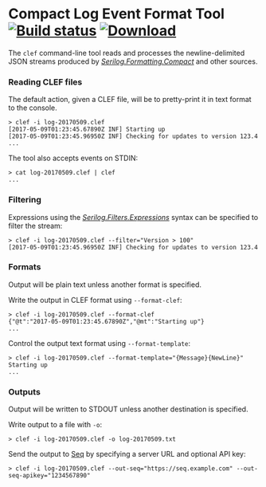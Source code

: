 # **C**ompact **L**og **E**vent **F**ormat Tool [![Build status](https://ci.appveyor.com/api/projects/status/ybr08j4h302yaw09?svg=true)](https://ci.appveyor.com/project/datalust/clef-tool) [![Download](https://img.shields.io/badge/download-releases-blue.svg)](https://github.com/datalust/clef-tool/releases)

The `clef` command-line tool reads and processes the newline-delimited JSON streams produced by [_Serilog.Formatting.Compact_](https://github.com/serilog/serilog-formatting-compact) and other sources.

### Reading CLEF files

The default action, given a CLEF file, will be to pretty-print it in text format to the console.

```shell
> clef -i log-20170509.clef
[2017-05-09T01:23:45.67890Z INF] Starting up
[2017-05-09T01:23:45.96950Z INF] Checking for updates to version 123.4
...
```

The tool also accepts events on STDIN:

```shell
> cat log-20170509.clef | clef
...
```

### Filtering

Expressions using the [_Serilog.Filters.Expressions_](https://github.com/serilog/serilog-filters-expressions) syntax can be specified to filter the stream:

```shell
> clef -i log-20170509.clef --filter="Version > 100"
[2017-05-09T01:23:45.96950Z INF] Checking for updates to version 123.4
```

### Formats

Output will be plain text unless another format is specified.

Write the output in CLEF format using `--format-clef`:

```shell
> clef -i log-20170509.clef --format-clef
{"@t":"2017-05-09T01:23:45.67890Z","@mt":"Starting up"}
...
```

Control the output text format using `--format-template`:

```shell
> clef -i log-20170509.clef --format-template="{Message}{NewLine}"
Starting up
...
```

### Outputs

Output will be written to STDOUT unless another destination is specified.

Write output to a file with `-o`:

```shell
> clef -i log-20170509.clef -o log-20170509.txt
```

Send the output to [Seq](https://getseq.net) by specifying a server URL and optional API key:

```
> clef -i log-20170509.clef --out-seq="https://seq.example.com" --out-seq-apikey="1234567890"
```
